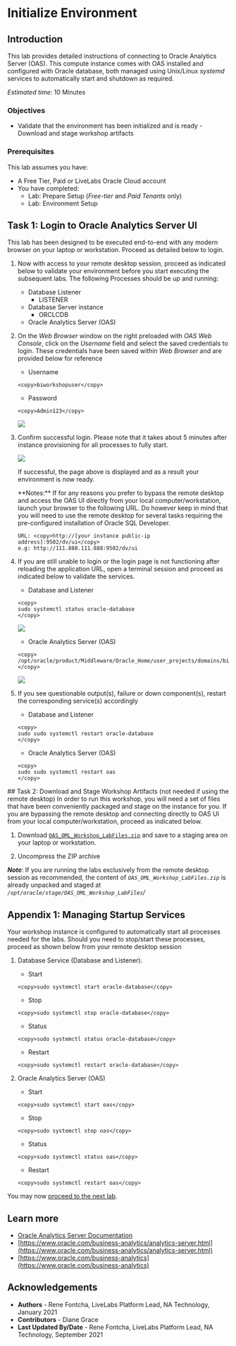 # Initialize Environment

## Introduction
This lab provides detailed instructions of connecting to Oracle Analytics Server (OAS). This compute instance comes with OAS installed and configured with Oracle database, both managed using Unix/Linux *systemd* services to automatically start and shutdown as required.

*Estimated time:* 10 Minutes

### Objectives
- Validate that the environment has been initialized and is ready
<if type="external">- Download and stage workshop artifacts</if>

### Prerequisites
This lab assumes you have:
- A Free Tier, Paid or LiveLabs Oracle Cloud account
- You have completed:
    - Lab: Prepare Setup (*Free-tier* and *Paid Tenants* only)
    - Lab: Environment Setup

## Task 1: Login to Oracle Analytics Server UI
This lab has been designed to be executed end-to-end with any modern browser on your laptop or workstation. Proceed as detailed below to login.

1. Now with access to your remote desktop session, proceed as indicated below to validate your environment before you start executing the subsequent labs. The following Processes should be up and running:

    - Database Listener
        - LISTENER
    - Database Server instance
        - ORCLCDB
    - Oracle Analytics Server (OAS)

2. On the *Web Browser* window on the right preloaded with *OAS Web Console*, click on the *Username* field and select the saved credentials to login. These credentials have been saved within *Web Browser* and are provided below for reference

    - Username

    ```
    <copy>biworkshopuser</copy>
    ```

    - Password

    ```
    <copy>Admin123</copy>
    ```

    ![](images/oas-login.png " ")

3. Confirm successful login. Please note that it takes about 5 minutes after instance provisioning for all processes to fully start.

    ![](images/oas-landing.png " ")

    If successful, the page above is displayed and as a result your environment is now ready.  

    <if type="external">
    **Notes:** If for any reasons you prefer to bypass the remote desktop and access the OAS UI directly from your local computer/workstation, launch your browser to the following URL. Do however keep in mind that you will need to use the remote desktop for several tasks requiring the pre-configured installation of Oracle SQL Developer.

    ```
    URL: <copy>http://[your instance public-ip address]:9502/dv/ui</copy>
    e.g: http://111.888.111.888:9502/dv/ui
    ```
    </if>

4. If you are still unable to login or the login page is not functioning after reloading the application URL, open a terminal session and proceed as indicated below to validate the services.

    - Database and Listener

    ```
    <copy>
    sudo systemctl status oracle-database
    </copy>
    ```

    ![](images/db-service-status.png " ")

    - Oracle Analytics Server (OAS)

    ```
    <copy>
    /opt/oracle/product/Middleware/Oracle_Home/user_projects/domains/bi/bitools/bin/status.sh
    </copy>
    ```

    ![](images/oas-service-status.png " ")

5. If you see questionable output(s), failure or down component(s), restart the corresponding service(s) accordingly

    - Database and Listener

    ```
    <copy>
    sudo sudo systemctl restart oracle-database
    </copy>
    ```

    - Oracle Analytics Server (OAS)

    ```
    <copy>
    sudo sudo systemctl restart oas
    </copy>
    ```

<if type="external">
## Task 2: Download and Stage Workshop Artifacts (not needed if using the remote desktop)
In order to run this workshop, you will need a set of files that have been conveniently packaged and stage on the instance for you. If you are bypassing the remote desktop and  connecting directly to OAS UI from your local computer/workstation, proceed as indicated below.

1. Download [`OAS_OML_Workshop_LabFiles.zip`](https://objectstorage.us-ashburn-1.oraclecloud.com/p/upY4mzN1N2Oq3PrWIr_PaaAw5hLK3XesrlIehHBFqvobSJTKF309EnZSuLUTlXFt/n/natdsecurity/b/labs-files/o/OAS_OML_Workshop_LabFiles.zip) and save to a staging area on your laptop or workstation.

2. Uncompress the ZIP archive

  ***Note***: If you are running the labs exclusively from the remote desktop session as recommended, the content of *`OAS_OML_Workshop_LabFiles.zip`* is already unpacked and staged at *`/opt/oracle/stage/OAS_OML_Workshop_LabFiles`/*
</if>

## Appendix 1: Managing Startup Services
Your workshop instance is configured to automatically start all processes needed for the labs. Should you need to stop/start these processes, proceed as shown below from your remote desktop session

1. Database Service (Database and Listener).

    - Start

    ```
    <copy>sudo systemctl start oracle-database</copy>
    ```

    - Stop

    ```
    <copy>sudo systemctl stop oracle-database</copy>
    ```

    - Status

    ```
    <copy>sudo systemctl status oracle-database</copy>
    ```

    - Restart

    ```
    <copy>sudo systemctl restart oracle-database</copy>
    ```

2. Oracle Analytics Server (OAS)

    - Start

    ```
    <copy>sudo systemctl start oas</copy>
    ```

    - Stop

    ```
    <copy>sudo systemctl stop oas</copy>
    ```

    - Status

    ```
    <copy>sudo systemctl status oas</copy>
    ```

    - Restart

    ```
    <copy>sudo systemctl restart oas</copy>
    ```

You may now [proceed to the next lab](#next).

## Learn more
* [Oracle Analytics Server Documentation](https://docs.oracle.com/en/middleware/bi/analytics-server/index.html)
* [https://www.oracle.com/business-analytics/analytics-server.html](https://www.oracle.com/business-analytics/analytics-server.html)
* [https://www.oracle.com/business-analytics](https://www.oracle.com/business-analytics)

## Acknowledgements
* **Authors** - Rene Fontcha, LiveLabs Platform Lead, NA Technology, January 2021
* **Contributors** - Diane Grace
* **Last Updated By/Date** - Rene Fontcha, LiveLabs Platform Lead, NA Technology, September 2021
